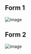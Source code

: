 ## Form 1
![image](https://user-images.githubusercontent.com/65382019/130172551-94a64c04-c212-4aa3-bf0d-f06249020c5e.png)
## Form 2
![image](https://user-images.githubusercontent.com/65382019/130172662-02e14664-ec48-42c8-9372-40deb67e47a0.png)
